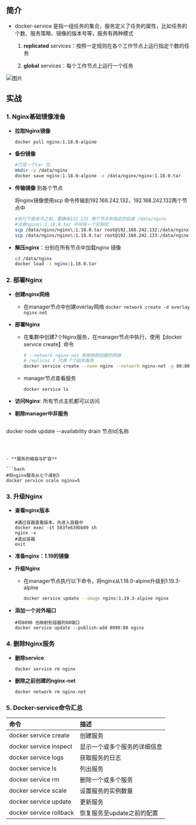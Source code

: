 ## 简介

- docker-service 是指一组任务的集合，服务定义了任务的属性，比如任务的个数、服务策略、镜像的版本号等，服务有两种模式

  1. **replicated** services：按照一定规则在各个工作节点上运行指定个数的任务

  2. **global** services：每个工作节点上运行一个任务

![图片](https://mmbiz.qpic.cn/mmbiz_png/UdNUXFzKrjE3iaic8ZgIgPfwdKRaNSp2zUQbG8BeicExYqk9rc0pV1WOESny74QxGybOQnLialLiatlvAby3tQ7efJQ/640?wx_fmt=png&wxfrom=5&wx_lazy=1&wx_co=1)

## 实战

### 1. Nginx基础镜像准备

- **拉取Nginx镜像**

  ```bash
  docker pull nginx:1.18.0-alpine
  ```

- **备份镜像**

  ```bash
  #打成一个tar 包
  mkdir -p /data/nginx
  docker save nginx:1.18.0-alpine -o /data/nginx/nginx:1.18.0.tar
  ```

- **传输镜像** 到各个节点

  将nginx镜像使用scp 命令传输到192.168.242.132，192.168.242.132两个节点中

  ```bash
  #执行下面命令之前，要确保132 133 两个节点有指定的目录 /data/nginx  
  #注意nginx\:1.18.0.tar 中间有一个反斜杠
  scp /data/nginx/nginx\:1.18.0.tar root@192.168.242.132:/data/nginx
  scp /data/nginx/nginx\:1.18.0.tar root@192.168.242.133:/data/nginx
  ```

- **解压nginx**：分别在所有节点中加载nginx 镜像

  ```bash
  cd /data/nginx
  docker load -i nginx:1.18.0.tar
  ```

  

### 2. 部署Nginx

- **创建nginx网络**

  - 在manager节点中创建overlay网络 `docker network create -d overlay nginx-net`

- **部署Nginx**

  - 在集群中创建7个Nginx服务，在manager节点中执行，使用【docker service create】命令

    ```sh
    # --network nginx-net 使用刚刚创建的网络
    # replicas 7 代表 7个副本服务
    docker service create --name nginx --network nginx-net -p 80:80 --replicas 7 nginx:1.18.0-alpine
    ```

  - manager节点查看服务

    ```
    docker service ls
    ```

    

- **访问Nginx**: 所有节点主机都可以访问

  
  
- **剔除manager中非服务**

  ```
docker node update --availability drain 节点Id|名称
  ```
  
  

- **服务的缩容与扩容**

  ```bash
  #将nginx服务从七个减到5
  docker service scale nginx=5
  ```
  

### 3. 升级Nginx

- **查看nginx版本**

  ```
  #通过容器查看版本，先进入容器中
  docker exec -it 503fe639bb89 sh
  nginx -v 
  #退出容器
  exit
  ```
  
- **准备nginx：1.19的镜像**

- **升级Nginx**

  - 在manager节点执行以下命令，将nginx从1.18.0-alpine升级到1.19.3-alpine

    ```bash
    docker service update --image nginx:1.19.3-alpine nginx
    ```

    

- **添加一个对外端口**

  ```
  #将8090 也映射到容器的80端口
  docker service update --publish-add 8090:80 nginx
  ```

  

### 4. 删除Nginx服务

- **删除service**

  ```
  docker service rm nginx
  ```

- **删除之前创建的nginx-net**

  ```
  docker network rm nginx-net
  ```

### 5. Docker-service命令汇总

| 命令                    | 描述                         |
| :---------------------- | :--------------------------- |
| docker service create   | 创建服务                     |
| docker service inspect  | 显示一个或多个服务的详细信息 |
| docker service logs     | 获取服务的日志               |
| docker service ls       | 列出服务                     |
| docker service rm       | 删除一个或多个服务           |
| docker service scale    | 设置服务的实例数量           |
| docker service update   | 更新服务                     |
| docker service rollback | 恢复服务至update之前的配置   |

